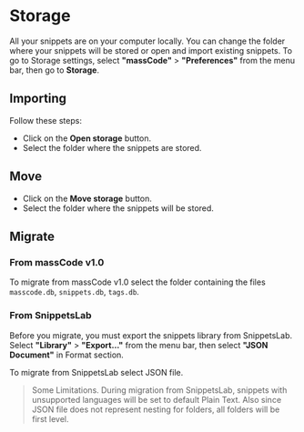 # Storage

All your snippets are on your computer locally. You can change the folder where your snippets will be stored or open and import existing snippets. To go to Storage settings, select **"massCode"** > **"Preferences"** from the menu bar, then go to **Storage**.

## Importing

Follow these steps:

- Click on the **Open storage** button.
- Select the folder where the snippets are stored.

## Move

- Click on the **Move storage** button.
- Select the folder where the snippets will be stored.

## Migrate

### From massCode v1.0

To migrate from massCode v1.0 select the folder containing the files `masscode.db`, `snippets.db`, `tags.db`.

### From SnippetsLab

Before you migrate, you must export the snippets library from SnippetsLab. Select **"Library"** > **"Export..."** from the menu bar, then select **"JSON Document"** in Format section.

To migrate from SnippetsLab select JSON file.

> Some Limitations. During migration from SnippetsLab, snippets with unsupported languages will be set to default Plain Text. Also since JSON file does not represent nesting for folders, all folders will be first level.
